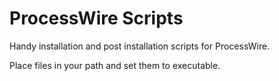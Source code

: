 # ProcessWire Scripts
Handy installation and post installation scripts for ProcessWire.

Place files in your path and set them to executable.
